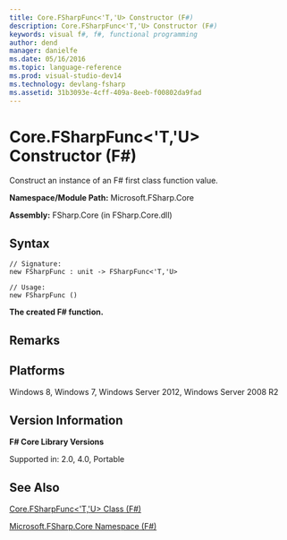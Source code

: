 ```yaml
---
title: Core.FSharpFunc<'T,'U> Constructor (F#)
description: Core.FSharpFunc<'T,'U> Constructor (F#)
keywords: visual f#, f#, functional programming
author: dend
manager: danielfe
ms.date: 05/16/2016
ms.topic: language-reference
ms.prod: visual-studio-dev14
ms.technology: devlang-fsharp
ms.assetid: 31b3093e-4cff-409a-8eeb-f00802da9fad 
---
```


# Core.FSharpFunc<'T,'U> Constructor (F#)

Construct an instance of an F# first class function value.

**Namespace/Module Path:** Microsoft.FSharp.Core

**Assembly:** FSharp.Core (in FSharp.Core.dll)


## Syntax

```
// Signature:
new FSharpFunc : unit -> FSharpFunc<'T,'U>

// Usage:
new FSharpFunc ()
```

**The created F# function.**
## Remarks

## Platforms
Windows 8, Windows 7, Windows Server 2012, Windows Server 2008 R2


## Version Information
**F# Core Library Versions**

Supported in: 2.0, 4.0, Portable




## See Also
[Core.FSharpFunc&#60;'T,'U&#62; Class &#40;F&#35;&#41;](Core.FSharpFunc%5B%27T%2C%27U%5D-Class-%5BFSharp%5D.md)

[Microsoft.FSharp.Core Namespace &#40;F&#35;&#41;](Microsoft.FSharp.Core-Namespace-%5BFSharp%5D.md)

